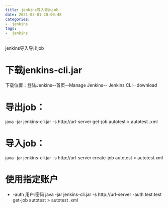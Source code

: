 ```yaml
---
title: jenkins导入导出job
date: 2021-03-01 20:00:48
categories: 
-  jenkins
tags:
-  jenkins
---
```


jenkins导入导出job
<!-- more -->


# 下载jenkins-cli.jar
下载位置：登陆Jenkins--首页--Manage Jenkins-- Jenkins CLI--download

# 导出job：

java -jar jenkins-cli.jar -s http://url-server get-job autotest > autotest .xml

# 导入job：

java -jar jenkins-cli.jar -s http://url-server create-job autotest < autotest.xml

# 使用指定账户

 - -auth 用户:密码
  java -jar jenkins-cli.jar -s http://url-server  -auth test:test get-job autotest > autotest .xml